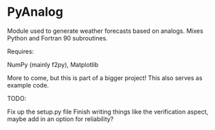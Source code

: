 PyAnalog
========

Module used to generate weather forecasts based on analogs. Mixes Python and Fortran 90 subroutines.

Requires:

NumPy (mainly f2py),
Matplotlib


More to come, but this is part of a bigger project! This also serves as example code.

TODO:

Fix up the setup.py file
Finish writing things like the verification aspect, maybe add in an option for reliability?
